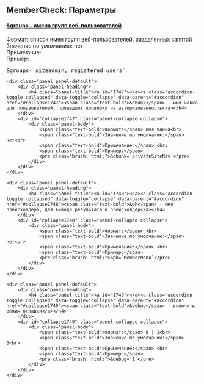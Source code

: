 
<meta http-equiv="Content-Type" content="text/html; charset=utf-8">
<h2>MemberCheck: Параметры</h2>

<div class="panel-group accordion">
	<div class="panel panel-default">
		<div class="panel-heading">
			<h4 class="panel-title"><a id="1746"></a><a class="accordion-toggle collapsed" data-toggle="collapse" data-parent="#accordion" href="#collapse1746"><span class="text-bold">&groups</span> - имена групп веб-пользователей</a></h4>
		</div>
		<div id="collapse1746" class="panel-collapse collapse">
			<div class="panel-body">
				<span class="text-bold">Формат:</span> список имен групп веб-пользователей, разделенных запятой<br>
				<span class="text-bold">Значение по умолчанию:</span> нет<br>
				<span class="text-bold">Примечание:</span> <br>
				<span class="text-bold">Пример:</span>
				<pre class="brush: html;">&groups=`siteadmin, registered users`</pre>
			</div>
		</div>
	</div>
	
	<div class="panel panel-default">
		<div class="panel-heading">
			<h4 class="panel-title"><a id="1747"></a><a class="accordion-toggle collapsed" data-toggle="collapse" data-parent="#accordion" href="#collapse1747"><span class="text-bold">&chunk</span> - имя чанка для пользователей, прошедших проверку на авторизованность</a></h4>
		</div>
		<div id="collapse1747" class="panel-collapse collapse">
			<div class="panel-body">
				<span class="text-bold">Формат:</span> имя чанка<br>
				<span class="text-bold">Значение по умолчанию:</span> нет<br>
				<span class="text-bold">Примечание:</span> <br>
				<span class="text-bold">Пример:</span>
				<pre class="brush: html;">&chunk=`privateSiteNav`</pre>
			</div>
		</div>
	</div>
	
	<div class="panel panel-default">
		<div class="panel-heading">
			<h4 class="panel-title"><a id="1748"></a><a class="accordion-toggle collapsed" data-toggle="collapse" data-parent="#accordion" href="#collapse1748"><span class="text-bold">&ph</span> - имя плейсхолдера, для вывода результата в плейсхолдер</a></h4>
		</div>
		<div id="collapse1748" class="panel-collapse collapse">
			<div class="panel-body">
				<span class="text-bold">Формат:</span> <br>
				<span class="text-bold">Значение по умолчанию:</span> нет<br>
				<span class="text-bold">Примечание:</span> <br>
				<span class="text-bold">Пример:</span>
				<pre class="brush: html;">&ph=`MemberMenu`</pre>
			</div>
		</div>
	</div>
	
	<div class="panel panel-default">
		<div class="panel-heading">
			<h4 class="panel-title"><a id="1749"></a><a class="accordion-toggle collapsed" data-toggle="collapse" data-parent="#accordion" href="#collapse1749"><span class="text-bold">&debug</span> - включить режим отладки</a></h4>
		</div>
		<div id="collapse1749" class="panel-collapse collapse">
			<div class="panel-body">
				<span class="text-bold">Формат:</span> 0 | 1<br>
				<span class="text-bold">Значение по умолчанию:</span> 0<br>
				<span class="text-bold">Примечание:</span> <br>
				<span class="text-bold">Пример:</span>
				<pre class="brush: html;">&debug=`1`</pre>
			</div>
		</div>
	</div>
</div>